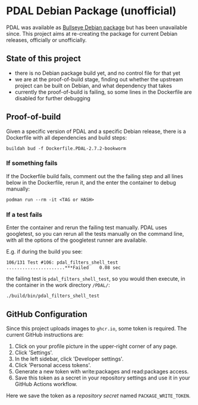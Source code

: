 # PDAL Debian Package (unofficial)

PDAL was available as [Bullseye Debian package](https://packages.debian.org/bullseye/pdal) but has been unavailable since. This project aims at re-creating the package for current Debian releases, officially or unofficially.


## State of this project

- there is no Debian package build yet, and no control file for that yet
- we are at the proof-of-build stage, finding out whether the upstream project can be built on Debian, and what dependency that takes
- currently the proof-of-build is failing, so some lines in the Dockerfile are disabled for further debugging


## Proof-of-build

Given a specific version of PDAL and a specific Debian release,
there is a Dockerfile with all dependencies and build steps:

`buildah bud -f Dockerfile.PDAL-2.7.2-bookworm`


### If something fails

If the Dockerfile build fails, comment out the the failing step
and all lines below in the Dockerfile, rerun it, and the enter
the container to debug manually:

```
podman run --rm -it <TAG or HASH>
```


### If a test fails

Enter the container and rerun the failing test manually. PDAL uses googletest,
so you can rerun all the tests manually on the command line, with all the options
of the googletest runner are available.

E.g. if during the build you see:

```
106/131 Test #106: pdal_filters_shell_test ......................***Failed    0.08 sec
```

the failing test is `pdal_filters_shell_test`, so you would then execute, in the container in the work directory `/PDAL/`:

```
./build/bin/pdal_filters_shell_test
```


## GitHub Configuration

Since this project uploads images to `ghcr.io`, some token is required. The current GitHub instructions are:

1. Click on your profile picture in the upper-right corner of any page.
2. Click 'Settings'.
3. In the left sidebar, click 'Developer settings'.
4. Click 'Personal access tokens'.
5. Generate a new token with write:packages and read:packages access.
6. Save this token as a secret in your repository settings and use it in your GitHub Actions workflow.

Here we save the token as a _repository secret_ named `PACKAGE_WRITE_TOKEN`.
